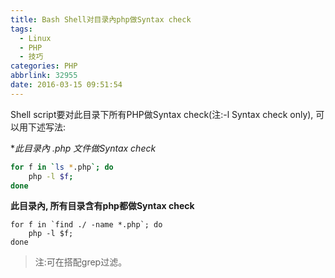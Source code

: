 ```yaml
---
title: Bash Shell对目录內php做Syntax check
tags:
  - Linux
  - PHP
  - 技巧
categories: PHP
abbrlink: 32955
date: 2016-03-15 09:51:54
---
```



Shell script要对此目录下所有PHP做Syntax check(注:-l Syntax check only), 可以用下述写法:

**此目录內 *.php 文件做Syntax check**

```bash
for f in `ls *.php`; do
    php -l $f;
done
```
<!-- more -->
**此目录內, 所有目录含有php都做Syntax check**

```
for f in `find ./ -name *.php`; do
    php -l $f;
done
```

> 注:可在搭配grep过滤。



